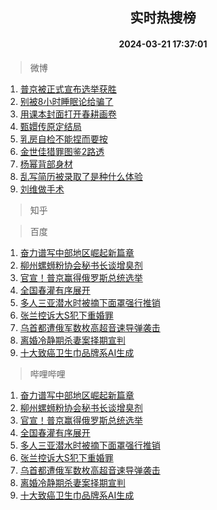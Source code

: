 <div align="center"><h2>实时热搜榜</h2><h4>2024-03-21 17:37:01</h4></div>

> 微博  

1. [普京被正式宣布选举获胜](https://s.weibo.com/weibo?q=%23%E6%99%AE%E4%BA%AC%E8%A2%AB%E6%AD%A3%E5%BC%8F%E5%AE%A3%E5%B8%83%E9%80%89%E4%B8%BE%E8%8E%B7%E8%83%9C%23&t=31&band_rank=1&Refer=top)<br />
2. [别被8小时睡眠论给骗了](https://s.weibo.com/weibo?q=%23%E5%88%AB%E8%A2%AB8%E5%B0%8F%E6%97%B6%E7%9D%A1%E7%9C%A0%E8%AE%BA%E7%BB%99%E9%AA%97%E4%BA%86%23&t=31&band_rank=2&Refer=top)<br />
3. [用课本封面打开春耕画卷](https://s.weibo.com/weibo?q=%23%E7%94%A8%E8%AF%BE%E6%9C%AC%E5%B0%81%E9%9D%A2%E6%89%93%E5%BC%80%E6%98%A5%E8%80%95%E7%94%BB%E5%8D%B7%23&t=31&band_rank=3&Refer=top)<br />
4. [甄嬛传原定结局](https://s.weibo.com/weibo?q=%E7%94%84%E5%AC%9B%E4%BC%A0%E5%8E%9F%E5%AE%9A%E7%BB%93%E5%B1%80&t=31&band_rank=4&Refer=top)<br />
5. [乳房自检不能捏而要按](https://s.weibo.com/weibo?q=%23%E4%B9%B3%E6%88%BF%E8%87%AA%E6%A3%80%E4%B8%8D%E8%83%BD%E6%8D%8F%E8%80%8C%E8%A6%81%E6%8C%89%23&t=31&band_rank=5&Refer=top)<br />
6. [金世佳猎罪图鉴2路透](https://s.weibo.com/weibo?q=%23%E9%87%91%E4%B8%96%E4%BD%B3%E7%8C%8E%E7%BD%AA%E5%9B%BE%E9%89%B42%E8%B7%AF%E9%80%8F%23&t=31&band_rank=6&Refer=top)<br />
7. [杨幂背部身材](https://s.weibo.com/weibo?q=%23%E6%9D%A8%E5%B9%82%E8%83%8C%E9%83%A8%E8%BA%AB%E6%9D%90%23&t=31&band_rank=7&Refer=top)<br />
8. [乱写简历被录取了是种什么体验](https://s.weibo.com/weibo?q=%23%E4%B9%B1%E5%86%99%E7%AE%80%E5%8E%86%E8%A2%AB%E5%BD%95%E5%8F%96%E4%BA%86%E6%98%AF%E7%A7%8D%E4%BB%80%E4%B9%88%E4%BD%93%E9%AA%8C%23&t=31&band_rank=8&Refer=top)<br />
9. [刘维做手术](https://s.weibo.com/weibo?q=%23%E5%88%98%E7%BB%B4%E5%81%9A%E6%89%8B%E6%9C%AF%23&t=31&band_rank=9&Refer=top)<br />

> 知乎  


> 百度  

1. [奋力谱写中部地区崛起新篇章](https://www.baidu.com/s?wd=%E5%A5%8B%E5%8A%9B%E8%B0%B1%E5%86%99%E4%B8%AD%E9%83%A8%E5%9C%B0%E5%8C%BA%E5%B4%9B%E8%B5%B7%E6%96%B0%E7%AF%87%E7%AB%A0&sa=fyb_news&rsv_dl=fyb_news)<br />
2. [柳州螺蛳粉协会秘书长谈增臭剂](https://www.baidu.com/s?wd=%E6%9F%B3%E5%B7%9E%E8%9E%BA%E8%9B%B3%E7%B2%89%E5%8D%8F%E4%BC%9A%E7%A7%98%E4%B9%A6%E9%95%BF%E8%B0%88%E5%A2%9E%E8%87%AD%E5%89%82&sa=fyb_news&rsv_dl=fyb_news)<br />
3. [官宣！普京赢得俄罗斯总统选举](https://www.baidu.com/s?wd=%E5%AE%98%E5%AE%A3%EF%BC%81%E6%99%AE%E4%BA%AC%E8%B5%A2%E5%BE%97%E4%BF%84%E7%BD%97%E6%96%AF%E6%80%BB%E7%BB%9F%E9%80%89%E4%B8%BE&sa=fyb_news&rsv_dl=fyb_news)<br />
4. [全国春灌有序展开](https://www.baidu.com/s?wd=%E5%85%A8%E5%9B%BD%E6%98%A5%E7%81%8C%E6%9C%89%E5%BA%8F%E5%B1%95%E5%BC%80&sa=fyb_news&rsv_dl=fyb_news)<br />
5. [多人三亚潜水时被摘下面罩强行推销](https://www.baidu.com/s?wd=%E5%A4%9A%E4%BA%BA%E4%B8%89%E4%BA%9A%E6%BD%9C%E6%B0%B4%E6%97%B6%E8%A2%AB%E6%91%98%E4%B8%8B%E9%9D%A2%E7%BD%A9%E5%BC%BA%E8%A1%8C%E6%8E%A8%E9%94%80&sa=fyb_news&rsv_dl=fyb_news)<br />
6. [张兰控诉大S犯下重婚罪](https://www.baidu.com/s?wd=%E5%BC%A0%E5%85%B0%E6%8E%A7%E8%AF%89%E5%A4%A7S%E7%8A%AF%E4%B8%8B%E9%87%8D%E5%A9%9A%E7%BD%AA&sa=fyb_news&rsv_dl=fyb_news)<br />
7. [乌首都遭俄军数枚高超音速导弹袭击](https://www.baidu.com/s?wd=%E4%B9%8C%E9%A6%96%E9%83%BD%E9%81%AD%E4%BF%84%E5%86%9B%E6%95%B0%E6%9E%9A%E9%AB%98%E8%B6%85%E9%9F%B3%E9%80%9F%E5%AF%BC%E5%BC%B9%E8%A2%AD%E5%87%BB&sa=fyb_news&rsv_dl=fyb_news)<br />
8. [离婚冷静期杀妻案择期宣判](https://www.baidu.com/s?wd=%E7%A6%BB%E5%A9%9A%E5%86%B7%E9%9D%99%E6%9C%9F%E6%9D%80%E5%A6%BB%E6%A1%88%E6%8B%A9%E6%9C%9F%E5%AE%A3%E5%88%A4&sa=fyb_news&rsv_dl=fyb_news)<br />
9. [十大致癌卫生巾品牌系AI生成](https://www.baidu.com/s?wd=%E5%8D%81%E5%A4%A7%E8%87%B4%E7%99%8C%E5%8D%AB%E7%94%9F%E5%B7%BE%E5%93%81%E7%89%8C%E7%B3%BBAI%E7%94%9F%E6%88%90&sa=fyb_news&rsv_dl=fyb_news)<br />

> 哔哩哔哩  

1. [奋力谱写中部地区崛起新篇章](https://www.baidu.com/s?wd=%E5%A5%8B%E5%8A%9B%E8%B0%B1%E5%86%99%E4%B8%AD%E9%83%A8%E5%9C%B0%E5%8C%BA%E5%B4%9B%E8%B5%B7%E6%96%B0%E7%AF%87%E7%AB%A0&sa=fyb_news&rsv_dl=fyb_news)<br />
2. [柳州螺蛳粉协会秘书长谈增臭剂](https://www.baidu.com/s?wd=%E6%9F%B3%E5%B7%9E%E8%9E%BA%E8%9B%B3%E7%B2%89%E5%8D%8F%E4%BC%9A%E7%A7%98%E4%B9%A6%E9%95%BF%E8%B0%88%E5%A2%9E%E8%87%AD%E5%89%82&sa=fyb_news&rsv_dl=fyb_news)<br />
3. [官宣！普京赢得俄罗斯总统选举](https://www.baidu.com/s?wd=%E5%AE%98%E5%AE%A3%EF%BC%81%E6%99%AE%E4%BA%AC%E8%B5%A2%E5%BE%97%E4%BF%84%E7%BD%97%E6%96%AF%E6%80%BB%E7%BB%9F%E9%80%89%E4%B8%BE&sa=fyb_news&rsv_dl=fyb_news)<br />
4. [全国春灌有序展开](https://www.baidu.com/s?wd=%E5%85%A8%E5%9B%BD%E6%98%A5%E7%81%8C%E6%9C%89%E5%BA%8F%E5%B1%95%E5%BC%80&sa=fyb_news&rsv_dl=fyb_news)<br />
5. [多人三亚潜水时被摘下面罩强行推销](https://www.baidu.com/s?wd=%E5%A4%9A%E4%BA%BA%E4%B8%89%E4%BA%9A%E6%BD%9C%E6%B0%B4%E6%97%B6%E8%A2%AB%E6%91%98%E4%B8%8B%E9%9D%A2%E7%BD%A9%E5%BC%BA%E8%A1%8C%E6%8E%A8%E9%94%80&sa=fyb_news&rsv_dl=fyb_news)<br />
6. [张兰控诉大S犯下重婚罪](https://www.baidu.com/s?wd=%E5%BC%A0%E5%85%B0%E6%8E%A7%E8%AF%89%E5%A4%A7S%E7%8A%AF%E4%B8%8B%E9%87%8D%E5%A9%9A%E7%BD%AA&sa=fyb_news&rsv_dl=fyb_news)<br />
7. [乌首都遭俄军数枚高超音速导弹袭击](https://www.baidu.com/s?wd=%E4%B9%8C%E9%A6%96%E9%83%BD%E9%81%AD%E4%BF%84%E5%86%9B%E6%95%B0%E6%9E%9A%E9%AB%98%E8%B6%85%E9%9F%B3%E9%80%9F%E5%AF%BC%E5%BC%B9%E8%A2%AD%E5%87%BB&sa=fyb_news&rsv_dl=fyb_news)<br />
8. [离婚冷静期杀妻案择期宣判](https://www.baidu.com/s?wd=%E7%A6%BB%E5%A9%9A%E5%86%B7%E9%9D%99%E6%9C%9F%E6%9D%80%E5%A6%BB%E6%A1%88%E6%8B%A9%E6%9C%9F%E5%AE%A3%E5%88%A4&sa=fyb_news&rsv_dl=fyb_news)<br />
9. [十大致癌卫生巾品牌系AI生成](https://www.baidu.com/s?wd=%E5%8D%81%E5%A4%A7%E8%87%B4%E7%99%8C%E5%8D%AB%E7%94%9F%E5%B7%BE%E5%93%81%E7%89%8C%E7%B3%BBAI%E7%94%9F%E6%88%90&sa=fyb_news&rsv_dl=fyb_news)<br />
